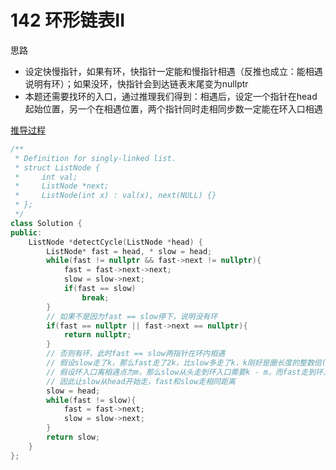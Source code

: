 # 142 环形链表II

思路

- 设定快慢指针，如果有环，快指针一定能和慢指针相遇（反推也成立：能相遇说明有环）；如果没环，快指针会到达链表末尾变为nullptr
- 本题还需要找环的入口，通过推理我们得到：相遇后，设定一个指针在head起始位置，另一个在相遇位置，两个指针同时走相同步数一定能在环入口相遇

[推导过程](https://programmercarl.com/0142.%E7%8E%AF%E5%BD%A2%E9%93%BE%E8%A1%A8II.html#%E6%80%9D%E8%B7%AF)

```C++
/**
 * Definition for singly-linked list.
 * struct ListNode {
 *     int val;
 *     ListNode *next;
 *     ListNode(int x) : val(x), next(NULL) {}
 * };
 */
class Solution {
public:
    ListNode *detectCycle(ListNode *head) {
        ListNode* fast = head, * slow = head;
        while(fast != nullptr && fast->next != nullptr){
            fast = fast->next->next;
            slow = slow->next;
            if(fast == slow)
                break;
        }
        // 如果不是因为fast == slow停下，说明没有环
        if(fast == nullptr || fast->next == nullptr){
            return nullptr;
        }
        // 否则有环，此时fast == slow两指针在环内相遇
        // 假设slow走了k，那么fast走了2k，比slow多走了k，k刚好是圈长度的整数倍(k = n * size)
        // 假设环入口离相遇点为m，那么slow从头走到环入口需要k - m，而fast走到环入口路程也为k - m
        // 因此让slow从head开始走，fast和slow走相同距离
        slow = head;
        while(fast != slow){
            fast = fast->next;
            slow = slow->next;
        }
        return slow;
    }
};
```


